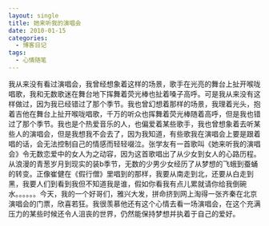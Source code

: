 ```yaml
---
layout: single
title: 她来听我的演唱会
date: 2010-01-15
categories:
  - 博客日记
tags:
  - 心情随笔
---
```


我从来没有看过演唱会，我曾经想象着这样的场景，歌手在光亮的舞台上扯开喉咙唱歌，我和无数歌迷在舞台地下挥舞着荧光棒也扯着嗓子高呼。可是我从来没有这样做过，因为我已经错过了那个季节。我也曾幻想着那样的场景，我理着光头，抱着吉他在舞台上扯开喉咙唱歌，千万的听众也挥舞着荧光棒随着高呼，但是我也错过了那个季节。我也是个热爱音乐的人，也偏爱着某些歌手，我也曾想象着去听某些人的演唱会，但是我想我不会去了，因为我知道，有些歌我在演唱会上要是跟着唱的话，会无法控制自己的情感而轻轻啜泣。张学友有一首歌叫《她来听我的演唱会》令无数恋爱中的女人为之动容，因为这首歌唱出了从少女到女人的心路历程。从浪漫的青葱岁月到现实的装b季节，无数的少男少女经历了从梦想的飞蛾到蚕蛹的转变。正像崔健在《假行僧》里唱到的那样，我要从南走到北，还要从白走到黑，我要人们到看到我但不知道我是谁，假如你看我有点儿累就请你给我倒碗水。。。。。。今天，我的一个好哥们，雅兴大发，拼命挤到网上淘得一张齐秦在北京演唱会的门票，欣喜若狂。我很羡慕他还有这个心情去看一场演唱会，在这个充满压力的某些时候还令人沮丧的世界，仍然能保持梦想并执着于自己的爱好。
